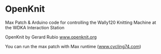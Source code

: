 # OpenKnit
Max Patch & Arduino code for controlling the Wally120 Knitting Machine at the WDKA Interaction Station

OpenKnit by Gerard Rubio www.openknit.org

You can run the max patch with Max runtime (www.cycling74.com)
